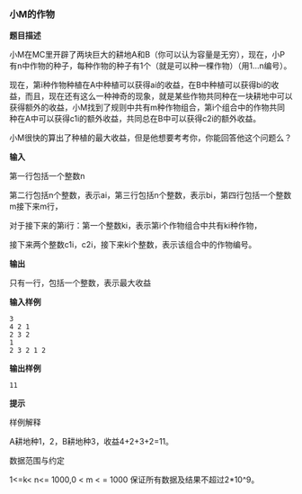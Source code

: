 ### 小M的作物

**题目描述**

小M在MC里开辟了两块巨大的耕地A和B（你可以认为容量是无穷），现在，小P有n中作物的种子，每种作物的种子有1个（就是可以种一棵作物）（用1...n编号）。

现在，第i种作物种植在A中种植可以获得ai的收益，在B中种植可以获得bi的收益，而且，现在还有这么一种神奇的现象，就是某些作物共同种在一块耕地中可以获得额外的收益，小M找到了规则中共有m种作物组合，第i个组合中的作物共同种在A中可以获得c1i的额外收益，共同总在B中可以获得c2i的额外收益。

小M很快的算出了种植的最大收益，但是他想要考考你，你能回答他这个问题么？

**输入**

第一行包括一个整数n

第二行包括n个整数，表示ai，第三行包括n个整数，表示bi，第四行包括一个整数m接下来m行，

对于接下来的第i行：第一个整数ki，表示第i个作物组合中共有ki种作物，

接下来两个整数c1i，c2i，接下来ki个整数，表示该组合中的作物编号。

**输出**

只有一行，包括一个整数，表示最大收益

**输入样例**

```
3
4 2 1
2 3 2
1
2 3 2 1 2
```

**输出样例**

```
11
```

**提示**

样例解释

A耕地种1，2，B耕地种3，收益4+2+3+2=11。

数据范围与约定

1<=k< n<= 1000,0 < m < = 1000 保证所有数据及结果不超过2*10^9。

